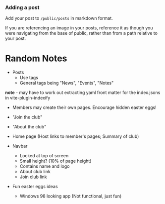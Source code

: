 ### Adding a post

Add your post to `/public/posts` in markdown format. 

If you are referencing an image in your posts, reference it as though you were navigating from the base of public, rather than from a path relative to your post.

# Random Notes
- Posts
  - Use tags
  - General tags being "News", "Events", "Notes"

__note__ - may have to work out extracting yaml front matter for the index.jsons in vite-plugin-indexify

- Members may create their own pages. Encourage hidden easter eggs!
- "Join the club"
- "About the club"
- Home page (Host links to member's pages; Summary of club)

- Navbar
  - Locked at top of screen
  - Small height? (10% of page height)
  - Contains name and logo
  - About club link
  - Join club link

- Fun easter eggs ideas
  - Windows 98 looking app (Not functional, just fun)